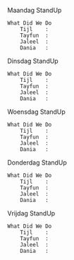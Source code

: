 Maandag
    StandUp

    What Did We Do
        Tijl    : 
        Tayfun  : 
        Jaleel  : 
        Dania   : 

Dinsdag
    StandUp

    What Did We Do
        Tijl    : 
        Tayfun  : 
        Jaleel  : 
        Dania   : 

Woensdag
    StandUp

    What Did We Do
        Tijl    : 
        Tayfun  : 
        Jaleel  : 
        Dania   : 

Donderdag
    StandUp

    What Did We Do
        Tijl    : 
        Tayfun  : 
        Jaleel  : 
        Dania   : 

Vrijdag
    StandUp

    What Did We Do
        Tijl    : 
        Tayfun  : 
        Jaleel  : 
        Dania   : 